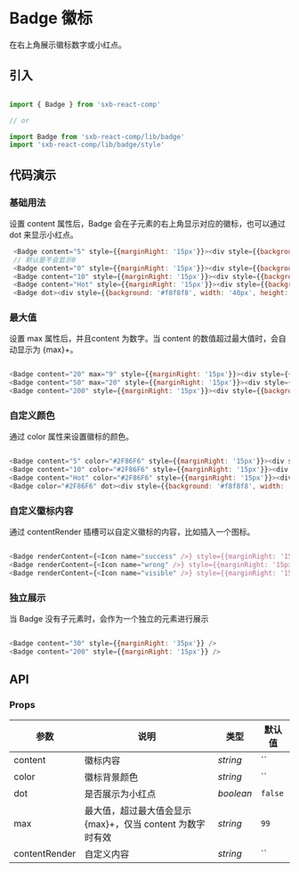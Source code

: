 # Badge 徽标

在右上角展示徽标数字或小红点。

## 引入

```js

import { Badge } from 'sxb-react-comp'

// or

import Badge from 'sxb-react-comp/lib/badge'
import 'sxb-react-comp/lib/badge/style'

```

## 代码演示

### 基础用法
设置 content 属性后，Badge 会在子元素的右上角显示对应的徽标，也可以通过 dot 来显示小红点。

```js
 <Badge content="5" style={{marginRight: '15px'}}><div style={{background: '#f8f8f8', width: '40px', height: '40px'}} /></Badge>
 // 默认是不会显示0
 <Badge content="0" style={{marginRight: '15px'}}><div style={{background: '#f8f8f8', width: '40px', height: '40px'}} /></Badge>
 <Badge content="10" style={{marginRight: '15px'}}><div style={{background: '#f8f8f8', width: '40px', height: '40px'}} /></Badge>
 <Badge content="Hot" style={{marginRight: '15px'}}><div style={{background: '#f8f8f8', width: '40px', height: '40px'}} /></Badge>
 <Badge dot><div style={{background: '#f8f8f8', width: '40px', height: '40px'}} /></Badge>
```

### 最大值

设置 max 属性后，并且content 为数字。当 content 的数值超过最大值时，会自动显示为 {max}+。

```js

<Badge content="20" max="9" style={{marginRight: '15px'}}><div style={{background: '#f8f8f8', width: '40px', height: '40px'}} /></Badge>
<Badge content="50" max="20" style={{marginRight: '15px'}}><div style={{background: '#f8f8f8', width: '40px', height: '40px'}} /></Badge>
<Badge content="200" style={{marginRight: '15px'}}><div style={{background: '#f8f8f8', width: '40px', height: '40px'}} /></Badge>

```

### 自定义颜色

通过 color 属性来设置徽标的颜色。

```js

<Badge content="5" color="#2F86F6" style={{marginRight: '15px'}}><div style={{background: '#f8f8f8', width: '40px', height: '40px'}} /></Badge>
<Badge content="10" color="#2F86F6" style={{marginRight: '15px'}}><div style={{background: '#f8f8f8', width: '40px', height: '40px'}} /></Badge>
<Badge content="Hot" color="#2F86F6" style={{marginRight: '15px'}}><div style={{background: '#f8f8f8', width: '40px', height: '40px'}} /></Badge>
<Badge color="#2F86F6" dot><div style={{background: '#f8f8f8', width: '40px', height: '40px'}} /></Badge>

```

### 自定义徽标内容

通过 contentRender 插槽可以自定义徽标的内容，比如插入一个图标。

```js

<Badge renderContent={<Icon name="success" />} style={{marginRight: '15px'}}><div style={{background: '#f8f8f8', width: '40px', height: '40px'}} /></Badge>
<Badge renderContent={<Icon name="wrong" />} style={{marginRight: '15px'}}><div style={{background: '#f8f8f8', width: '40px', height: '40px'}} /></Badge>
<Badge renderContent={<Icon name="visible" />} style={{marginRight: '15px'}}><div style={{background: '#f8f8f8', width: '40px', height: '40px'}} /></Badge>

```

### 独立展示

当 Badge 没有子元素时，会作为一个独立的元素进行展示

```js

<Badge content="30" style={{marginRight: '35px'}} />
<Badge content="200" style={{marginRight: '15px'}} />

```

## API

### Props

| 参数 | 说明 | 类型 | 默认值 |
| --- | --- | --- | --- |
| content | 徽标内容 | _string_ | `` |
| color | 徽标背景颜色 | _string_ | `` |
| dot | 是否展示为小红点 | _boolean_ | `false` |
| max | 最大值，超过最大值会显示 {max}+，仅当 content 为数字时有效 | _string_ | `99` |
| contentRender  | 自定义内容 | _string_ | `` |
